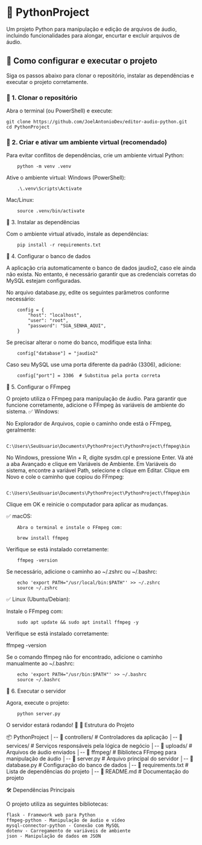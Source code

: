 # 🎵 PythonProject

Um projeto Python para manipulação e edição de arquivos de áudio, incluindo funcionalidades para alongar, encurtar e excluir arquivos de áudio.

## 🚀 Como configurar e executar o projeto

Siga os passos abaixo para clonar o repositório, instalar as dependências e executar o projeto corretamente.

### 🔹 1. Clonar o repositório

Abra o terminal (ou PowerShell) e execute:

    git clone https://github.com/JoelAntonioDev/editor-audio-python.git
    cd PythonProject

### 🔹 2. Criar e ativar um ambiente virtual (recomendado)

Para evitar conflitos de dependências, crie um ambiente virtual Python:


        python -m venv .venv

Ative o ambiente virtual:
Windows (PowerShell):

        .\.venv\Scripts\Activate

Mac/Linux:

        source .venv/bin/activate

🔹 3. Instalar as dependências

Com o ambiente virtual ativado, instale as dependências:

        pip install -r requirements.txt

🔹 4. Configurar o banco de dados

A aplicação cria automaticamente o banco de dados jaudio2, caso ele ainda não exista. No entanto, é necessário garantir que as credenciais corretas do MySQL estejam configuradas.

No arquivo database.py, edite os seguintes parâmetros conforme necessário:

        config = {
            "host": "localhost",
            "user": "root",
            "password": "SUA_SENHA_AQUI",
        }

Se precisar alterar o nome do banco, modifique esta linha:

        config["database"] = "jaudio2"

Caso seu MySQL use uma porta diferente da padrão (3306), adicione:

        config["port"] = 3306  # Substitua pela porta correta

🔹 5. Configurar o FFmpeg

O projeto utiliza o FFmpeg para manipulação de áudio. Para garantir que funcione corretamente, adicione o FFmpeg às variáveis de ambiente do sistema.
✅ Windows:

No Explorador de Arquivos, copie o caminho onde está o FFmpeg, geralmente:

        C:\Users\SeuUsuario\Documents\PythonProject\PythonProject\ffmpeg\bin

No Windows, pressione Win + R, digite sysdm.cpl e pressione Enter.
Vá até a aba Avançado e clique em Variáveis de Ambiente.
Em Variáveis do sistema, encontre a variável Path, selecione e clique em Editar.
Clique em Novo e cole o caminho que copiou do FFmpeg:

        C:\Users\SeuUsuario\Documents\PythonProject\PythonProject\ffmpeg\bin

Clique em OK e reinicie o computador para aplicar as mudanças.

✅ macOS:

        Abra o terminal e instale o FFmpeg com:

        brew install ffmpeg

Verifique se está instalado corretamente:

        ffmpeg -version

Se necessário, adicione o caminho ao ~/.zshrc ou ~/.bashrc:

        echo 'export PATH="/usr/local/bin:$PATH"' >> ~/.zshrc
        source ~/.zshrc

✅ Linux (Ubuntu/Debian):

Instale o FFmpeg com:

        sudo apt update && sudo apt install ffmpeg -y

Verifique se está instalado corretamente:

ffmpeg -version

Se o comando ffmpeg não for encontrado, adicione o caminho manualmente ao ~/.bashrc:

        echo 'export PATH="/usr/bin:$PATH"' >> ~/.bashrc
        source ~/.bashrc

🔹 6. Executar o servidor

Agora, execute o projeto:

        python server.py

O servidor estará rodando! 🚀
📂 Estrutura do Projeto

📦 PythonProject
│-- 📂 controllers/        # Controladores da aplicação
│-- 📂 services/           # Serviços responsáveis pela lógica de negócio
│-- 📂 uploads/            # Arquivos de áudio enviados
│-- 📂 ffmpeg/             # Biblioteca FFmpeg para manipulação de áudio
│-- 📜 server.py           # Arquivo principal do servidor
│-- 📜 database.py         # Configuração do banco de dados
│-- 📜 requirements.txt    # Lista de dependências do projeto
│-- 📜 README.md           # Documentação do projeto

🛠 Dependências Principais

O projeto utiliza as seguintes bibliotecas:

    flask - Framework web para Python
    ffmpeg-python - Manipulação de áudio e vídeo
    mysql-connector-python - Conexão com MySQL
    dotenv - Carregamento de variáveis de ambiente
    json - Manipulação de dados em JSON
